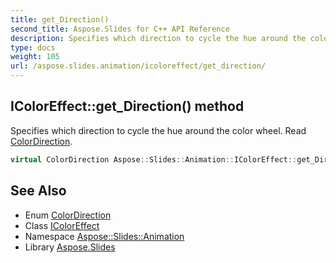 ```yaml
---
title: get_Direction()
second_title: Aspose.Slides for C++ API Reference
description: Specifies which direction to cycle the hue around the color wheel. Read ColorDirection.
type: docs
weight: 105
url: /aspose.slides.animation/icoloreffect/get_direction/
---
```

## IColorEffect::get_Direction() method


Specifies which direction to cycle the hue around the color wheel. Read [ColorDirection](../../colordirection/).

```cpp
virtual ColorDirection Aspose::Slides::Animation::IColorEffect::get_Direction()=0
```

## See Also

* Enum [ColorDirection](../../colordirection/)
* Class [IColorEffect](../)
* Namespace [Aspose::Slides::Animation](../../)
* Library [Aspose.Slides](../../../)